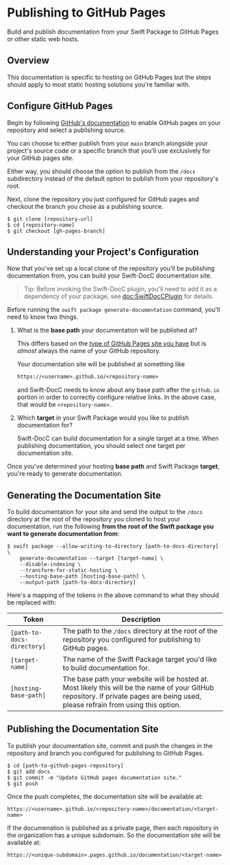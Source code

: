 # Publishing to GitHub Pages

Build and publish documentation from your Swift Package to GitHub Pages or other static
web hosts.

## Overview

This documentation is specific to hosting on GitHub Pages but the steps
should apply to most static hosting solutions you're familiar with.

## Configure GitHub Pages

Begin by following 
[GitHub's documentation](https://docs.github.com/pages/getting-started-with-github-pages/configuring-a-publishing-source-for-your-github-pages-site#choosing-a-publishing-source)
to enable GitHub pages on your repository and select a publishing source.

You can choose to either publish from your `main` branch alongside your project's source code
or a specific branch that you'll use exclusively for your GitHub pages site. 

Either way, you should choose the option to publish from the `/docs`
subdirectory instead of the default option to publish from your repository's root.

Next, clone the repository you just configured for GitHub pages and checkout
the branch you chose as a publishing source.

    $ git clone [repository-url]
    $ cd [repository-name]
    $ git checkout [gh-pages-branch]

## Understanding your Project's Configuration

Now that you've set up a local clone of the repository you'll be publishing documentation from,
you can build your Swift-DocC documentation site.

> Tip: Before invoking the Swift-DocC plugin, you'll need to add it as a dependency of your package,
>      see <doc:SwiftDocCPlugin> for details.

Before running the `swift package generate-documentation` command, you'll need to know two things.

1. What is the **base path** your documentation will be published at?
   
    This differs based on the 
    [type of GitHub Pages site you have](https://docs.github.com/pages/getting-started-with-github-pages/about-github-pages#types-of-github-pages-sites) 
    but is _almost_ always the name of your GitHub repository. 

    Your documentation site will be published at something like

    ```txt
    https://<username>.github.io/<repository-name>
    ```

    and Swift-DocC needs to know about any base path after the `github.io` portion in order
    to correctly configure relative links. In the above case, that would be `<repository-name>`.

2. Which **target** in your Swift Package would you like to publish documentation for?

    Swift-DocC can build documentation for a single target at a time. When publishing documentation,
    you should select one target per documentation site.

Once you've determined your hosting **base path** and Swift Package **target**, you're ready to
generate documentation.

## Generating the Documentation Site

To build documentation for your site and send the output to the `/docs` directory at the root
of the repository you cloned to host your documentation, run the following **from the root
of the Swift package you want to generate documentation from**:

    $ swift package --allow-writing-to-directory [path-to-docs-directory] \
        generate-documentation --target [target-name] \
        --disable-indexing \
        --transform-for-static-hosting \
        --hosting-base-path [hosting-base-path] \
        --output-path [path-to-docs-directory]

Here's a mapping of the tokens in the above command to what they should be replaced with:

| Token                      | Description                                                                                                    |
|----------------------------|----------------------------------------------------------------------------------------------------------------|
| `[path-to-docs-directory]` | The path to the `/docs` directory at the root of the repository you configured for publishing to GitHub pages. |
| `[target-name]`            | The name of the Swift Package target you'd like to build documentation for.                                    |
| `[hosting-base-path]`      | The base path your website will be hosted at. Most likely this will be the name of your GitHub repository. If private pages are being used, please refrain from using this option.

## Publishing the Documentation Site

To publish your documentation site, commit and push the changes in the repository and
branch you configured for publishing to GitHub Pages.

    $ cd [path-to-github-pages-repository]
    $ git add docs
    $ git commit -m "Update GitHub pages documentation site."
    $ git push

Once the push completes, the documentation site will be available at:

    https://<username>.github.io/<repository-name>/documentation/<target-name>
    
If the documenation is published as a private page, then each repository in the organization has a unique subdomain. So the documentation site will be available at:

    https://<unique-subdomain>.pages.github.io/documentation/<target-name>

<!-- Copyright (c) 2022 Apple Inc and the Swift Project authors. All Rights Reserved. -->
